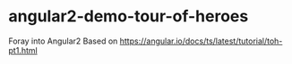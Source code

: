 # angular2-demo-tour-of-heroes
Foray into Angular2
Based on https://angular.io/docs/ts/latest/tutorial/toh-pt1.html
